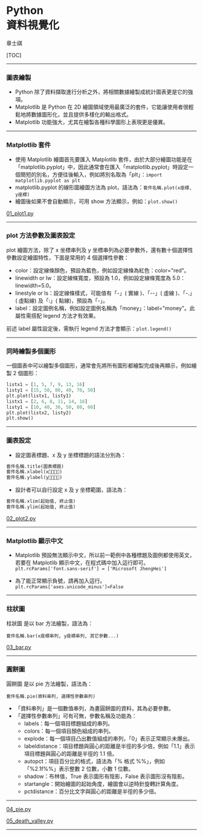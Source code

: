 # Python</br>資料視覺化

章士祺

[TOC]

---

### 圖表繪製

- Python 除了資料擷取進行分析之外，將相關數據繪製成統計圖表更是它的強項。
- Matplotlib 是 Python 在 2D 繪圖領域使用最廣泛的套件，它能讓使用者很輕鬆地將數據圖形化，並且提供多樣化的輸出格式。
- Matplotlib 功能強大，尤其在繪製各種科學圖形上表現更是優異。

---

### Matplotlib 套件

- 使用 Matplotlib 繪圖首先要匯入 Matplotlib 套件，由於大部分繪圖功能是在「matplotlib.pyplot」中，因此通常會在匯入「matplotlib.pyplot」時設定一個簡短的別名，方便往後輸入，例如將別名取為「plt」：`import matplotlib.pyplot as plt`
- matplotlib.pyplot 的線形圖繪圖方法為 plot，語法為：`套件名稱.plot(x座標, y座標)`
- 繪圖後如果不會自動顯示，可用 show 方法顯示，例如：`plot.show()`

[01_plot1.py][01_plot1.py]

---

### plot 方法參數及圖表設定

plot 繪圖方法，除了 x 坐標串列及 y 坐標串列為必要參數外，還有數十個選擇性參數設定繪圖特性，下面是常用的 4 個選擇性參數：

- color：設定線條顏色，預設為藍色，例如設定線條為紅色：color="red"。
- linewidth or lw：設定線條寬度，預設為 1.0，例如設定線條寬度為 5.0：linewidth=5.0。
- linestyle or ls：設定線條樣式，可能值有「-」( 實線 )、「--」( 虛線 )、「-.」( 虛點線) 及「:」( 點線)，預設為「-」。
- label：設定圖例名稱，例如設定圖例名稱為「money」：label="money"。此屬性需搭配 legend 方法才有效果。

前述 label 屬性設定後，需執行 legend 方法才會顯示：`plot.legend()`

---

### 同時繪製多個圖形

一個圖表中可以繪製多個圖形，通常會先將所有圖形都繪製完成後再顯示，例如繪製 2 個圖形：

```python
listx1 = [1, 5, 7, 9, 13, 16]
listy1 = [15, 50, 80, 40, 70, 50]
plt.plot(listx1, listy1)
listx1 = [2, 6, 8, 11, 14, 16]
listy1 = [10, 40, 30, 50, 80, 60]
plt.plot(listx2, listy2)
plt.show()
```

---

### 圖表設定

- 設定圖表標題、x 及 y 坐標標題的語法分別為：

```python
套件名稱.title(圖表標題)
套件名稱.xlabel(x𠩜標標題)
套件名稱.ylabel(y𠩜標標題)
```

- 設計者可以自行設定 x 及 y 坐標範圍，語法為：

```python
套件名稱.xlim(起始值, 終止值)
套件名稱.ylim(起始值, 終止值)
```

[02_plot2.py][02_plot2.py]

---

### Matplotlib 顯示中文

- Matplotlib 預設無法顯示中文，所以前一範例中各種標題及圖例都使用英文，若要在 Matplotlib 顯示中文，在程式碼中加入這行即可。
`plt.rcParams['font.sans-serif'] = ['Microsoft JhengHei']`

- 為了能正常顯示負號，請再加入這行。
`plt.rcParams['axes.unicode_minus']=False`

---

### 柱狀圖

柱狀圖 是以 bar 方法繪製，語法為：

`套件名稱.bar(x座標串列, y座標串列, 其它參數...)`

[03_bar.py][03_bar.py]

---

### 圓餅圖

圓餅圖 是以 pie 方法繪製，語法為：

`套件名稱.pie(資料串列, 選擇性參數串列)`

- 「資料串列」是一個數值串列，為畫圓餅圖的資料，其為必要參數。
- 「選擇性參數串列」可有可無，參數名稱及功能為：
  - labels：每一個項目標題組成的串列。
  - colors：每一個項目顏色組成的串列。
  - explode：每一個項目凸出數值組成的串列，「0」表示正常顯示未爆出。
  - labeldistance：項目標題與圓心的距離是半徑的多少倍，例如「1.1」表示項目標題與圓心的距離是半徑的 1.1 倍。
  - autopct：項目百分比的格式，語法為「% 格式 %%」，例如「%2.1f%%」表示整數 2 位數，小數 1 位數。
  - shadow：布林值，True 表示圖形有陰影，False 表示圖形沒有陰影。
  - startangle：開始繪圖的起始角度，繪圖會以逆時針旋轉計算角度。
  - pctdistance：百分比文字與圓心的距離是半徑的多少倍。

---

[04_pie.py][04_pie.py]

[05_death_valley.py][05_death_valley.py]

---

[01_plot1.py]: /sample_codes/part6/01_plot1.py
[02_plot2.py]: /sample_codes/part6/02_plot2.py
[03_bar.py]: /sample_codes/part6/03_bar.py
[04_pie.py]: /sample_codes/part6/04_pie.py
[05_death_valley.py]: /sample_codes/part6/05_death_valley.py
